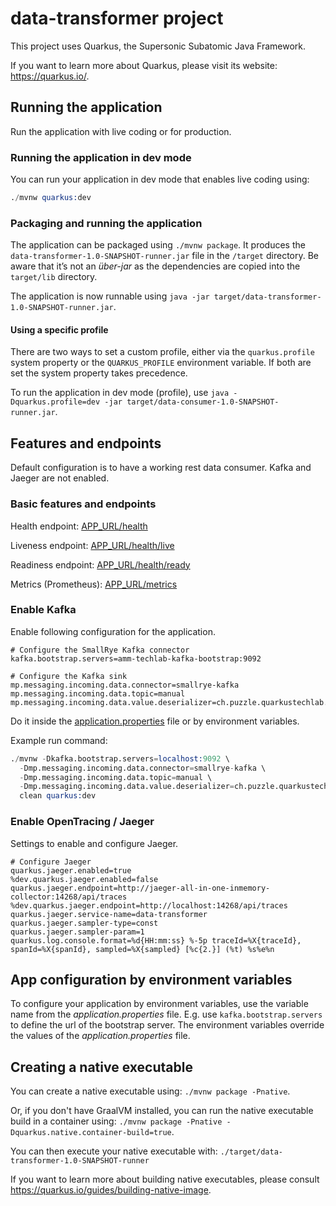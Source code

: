 # data-transformer project

This project uses Quarkus, the Supersonic Subatomic Java Framework.

If you want to learn more about Quarkus, please visit its website: <https://quarkus.io/>.

## Running the application

Run the application with live coding or for production.

### Running the application in dev mode

You can run your application in dev mode that enables live coding using:

```s
./mvnw quarkus:dev
```

### Packaging and running the application

The application can be packaged using `./mvnw package`.
It produces the `data-transformer-1.0-SNAPSHOT-runner.jar` file in the `/target` directory.
Be aware that it’s not an _über-jar_ as the dependencies are copied into the `target/lib` directory.

The application is now runnable using `java -jar target/data-transformer-1.0-SNAPSHOT-runner.jar`.

#### Using a specific profile

There are two ways to set a custom profile, either via the `quarkus.profile` system property or the `QUARKUS_PROFILE` environment variable. If both are set the system property takes precedence.

To run the application in dev mode (profile), use `java -Dquarkus.profile=dev -jar target/data-consumer-1.0-SNAPSHOT-runner.jar`.

## Features and endpoints

Default configuration is to have a working rest data consumer. Kafka and Jaeger are not enabled.

### Basic features and endpoints

Health endpoint:
[APP_URL/health](http://0.0.0.0:8081/health)

Liveness endpoint:
[APP_URL/health/live](http://0.0.0.0:8081/health/live)

Readiness endpoint:
[APP_URL/health/ready](http://0.0.0.0:8081/health/ready)

Metrics (Prometheus):
[APP_URL/metrics](http://0.0.0.0:8081/metrics)

### Enable Kafka

Enable following configuration for the application.

```properties
# Configure the SmallRye Kafka connector
kafka.bootstrap.servers=amm-techlab-kafka-bootstrap:9092

# Configure the Kafka sink
mp.messaging.incoming.data.connector=smallrye-kafka
mp.messaging.incoming.data.topic=manual
mp.messaging.incoming.data.value.deserializer=ch.puzzle.quarkustechlab.reactivetransformer.control.SensorMeasurementDeserializer
```

Do it inside the [application.properties](src/main/resources/application.properties) file or by environment variables.

Example run command:

```s
./mvnw -Dkafka.bootstrap.servers=localhost:9092 \
  -Dmp.messaging.incoming.data.connector=smallrye-kafka \
  -Dmp.messaging.incoming.data.topic=manual \
  -Dmp.messaging.incoming.data.value.deserializer=ch.puzzle.quarkustechlab.reactivetransformer.control.SensorMeasurementDeserializer \
  clean quarkus:dev
```

### Enable OpenTracing / Jaeger

Settings to enable and configure Jaeger.

```properties
# Configure Jaeger
quarkus.jaeger.enabled=true
%dev.quarkus.jaeger.enabled=false
quarkus.jaeger.endpoint=http://jaeger-all-in-one-inmemory-collector:14268/api/traces
%dev.quarkus.jaeger.endpoint=http://localhost:14268/api/traces
quarkus.jaeger.service-name=data-transformer
quarkus.jaeger.sampler-type=const
quarkus.jaeger.sampler-param=1
quarkus.log.console.format=%d{HH:mm:ss} %-5p traceId=%X{traceId}, spanId=%X{spanId}, sampled=%X{sampled} [%c{2.}] (%t) %s%e%n
```

## App configuration by environment variables

To configure your application by environment variables, use the variable name from the *application.properties* file.
E.g. use `kafka.bootstrap.servers` to define the url of the bootstrap server.
The environment variables override the values of the *application.properties* file.

## Creating a native executable

You can create a native executable using: `./mvnw package -Pnative`.

Or, if you don't have GraalVM installed, you can run the native executable build in a container using: `./mvnw package -Pnative -Dquarkus.native.container-build=true`.

You can then execute your native executable with: `./target/data-transformer-1.0-SNAPSHOT-runner`

If you want to learn more about building native executables, please consult <https://quarkus.io/guides/building-native-image>.

